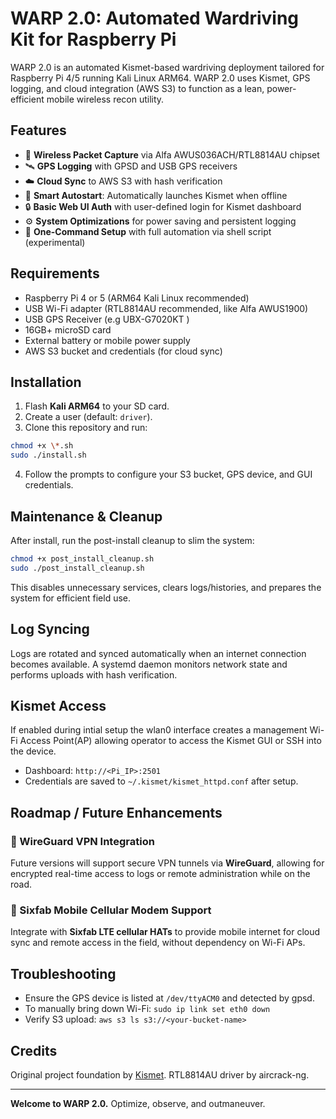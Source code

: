 
# WARP 2.0: Automated Wardriving Kit for Raspberry Pi

WARP 2.0 is an automated Kismet-based wardriving deployment tailored for Raspberry Pi 4/5 running Kali Linux ARM64. WARP 2.0 uses Kismet, GPS logging, and cloud integration (AWS S3) to function as a lean, power-efficient mobile wireless recon utility.

## Features

- 📡 **Wireless Packet Capture** via Alfa AWUS036ACH/RTL8814AU chipset
- 🛰️ **GPS Logging** with GPSD and USB GPS receivers
- ☁️ **Cloud Sync** to AWS S3 with hash verification
- 🧠 **Smart Autostart**: Automatically launches Kismet when offline
- 🔒 **Basic Web UI Auth** with user-defined login for Kismet dashboard
- ⚙️ **System Optimizations** for power saving and persistent logging
- 🚀 **One-Command Setup** with full automation via shell script (experimental)

## Requirements

- Raspberry Pi 4 or 5 (ARM64 Kali Linux recommended)
- USB Wi-Fi adapter (RTL8814AU recommended, like Alfa AWUS1900)
- USB GPS Receiver (e.g UBX-G7020KT )
- 16GB+ microSD card
- External battery or mobile power supply
- AWS S3 bucket and credentials (for cloud sync)

## Installation

1. Flash **Kali ARM64** to your SD card.
2. Create a user (default: `driver`).
3. Clone this repository and run:

```bash
chmod +x \*.sh
sudo ./install.sh
```

4. Follow the prompts to configure your S3 bucket, GPS device, and GUI credentials.

## Maintenance & Cleanup

After install, run the post-install cleanup to slim the system:

```bash
chmod +x post_install_cleanup.sh
sudo ./post_install_cleanup.sh
```

This disables unnecessary services, clears logs/histories, and prepares the system for efficient field use.

## Log Syncing

Logs are rotated and synced automatically when an internet connection becomes available. A systemd daemon monitors network state and performs uploads with hash verification.

## Kismet Access

If enabled during intial setup the wlan0 interface creates a management Wi-Fi Access Point(AP) allowing operator to access the Kismet GUI or SSH into the device.

- Dashboard: `http://<Pi_IP>:2501`
- Credentials are saved to `~/.kismet/kismet_httpd.conf` after setup.

## Roadmap / Future Enhancements

### 🔐 WireGuard VPN Integration

Future versions will support secure VPN tunnels via **WireGuard**, allowing for encrypted real-time access to logs or remote administration while on the road.

### 📶 Sixfab Mobile Cellular Modem Support

Integrate with **Sixfab LTE cellular HATs** to provide mobile internet for cloud sync and remote access in the field, without dependency on Wi-Fi APs.

## Troubleshooting

- Ensure the GPS device is listed at `/dev/ttyACM0` and detected by gpsd.
- To manually bring down Wi-Fi: `sudo ip link set eth0 down`
- Verify S3 upload: `aws s3 ls s3://<your-bucket-name>`

## Credits

Original project foundation by [Kismet](https://www.kismetwireless.net/). RTL8814AU driver by aircrack-ng.

---

**Welcome to WARP 2.0.** Optimize, observe, and outmaneuver.
